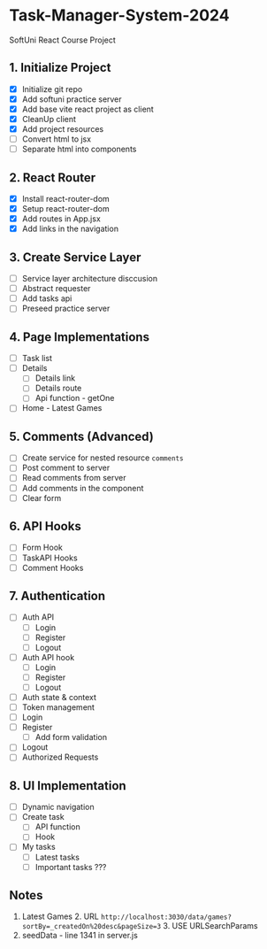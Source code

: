 # Task-Manager-System-2024
SoftUni React Course Project

## 1. Initialize Project
- [x] Initialize git repo
- [x] Add softuni practice server
- [x] Add base vite react project as client
- [x] CleanUp client
- [x] Add project resources
- [ ] Convert html to jsx
- [ ] Separate html into components
## 2. React Router
- [x] Install react-router-dom
- [x] Setup react-router-dom
- [x] Add routes in App.jsx
- [x] Add links in the navigation
## 3. Create Service Layer
- [ ] Service layer architecture disccusion
- [ ] Abstract requester
- [ ] Add tasks api
- [ ] Preseed practice server
## 4. Page Implementations
- [ ] Task list
- [ ] Details
  - [ ] Details link
  - [ ] Details route
  - [ ] Api function - getOne
- [ ] Home - Latest Games
## 5. Comments (Advanced)
- [ ] Create service for nested resource `comments`
- [ ] Post comment to server
- [ ] Read comments from server
- [ ] Add comments in the component
- [ ] Clear form
## 6. API Hooks
- [ ] Form Hook
- [ ] TaskAPI Hooks
- [ ] Comment Hooks
## 7. Authentication
- [ ] Auth API
  - [ ] Login
  - [ ] Register
  - [ ] Logout
- [ ] Auth API hook
  - [ ] Login
  - [ ] Register
  - [ ] Logout
- [ ] Auth state & context
- [ ] Token management
- [ ] Login
- [ ] Register
  - [ ] Add form validation
- [ ] Logout
- [ ] Authorized Requests
## 8. UI Implementation 
- [ ] Dynamic navigation
- [ ] Create task
  - [ ] API function
  - [ ] Hook
- [ ] My tasks 
    - [ ] Latest tasks
    - [ ] Important tasks
    ???
## Notes
  1. Latest Games
     2. URL `http://localhost:3030/data/games?sortBy=_createdOn%20desc&pageSize=3`
     3. USE URLSearchParams
  2. seedData - line 1341 in server.js
